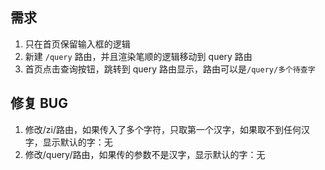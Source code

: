 ## 需求

1. 只在首页保留输入框的逻辑
2. 新建 `/query` 路由，并且渲染笔顺的逻辑移动到 query 路由
3. 首页点击查询按钮，跳转到 query 路由显示，路由可以是`/query/多个待查字`

## 修复 BUG

1. 修改/zi/路由，如果传入了多个字符，只取第一个汉字，如果取不到任何汉字，显示默认的字：无
2. 修改/query/路由，如果传的参数不是汉字，显示默认的字：无
